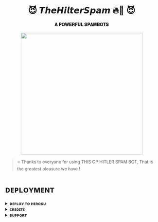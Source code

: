 <h1 align="center"><b>😈 𝙏𝙝𝙚𝙃𝙞𝙡𝙩𝙚𝙧𝙎𝙥𝙖𝙢 🔥💫 😈</b></h1>

<h4 align="center"> 𝐀 𝐏𝐎𝐖𝐄𝐑𝐅𝐔𝐋 𝐒𝐏𝐀𝐌𝐁𝐎𝐓𝐒</h4>

<p align="center"><a href="https://t.me/ItzExStar"><img src="https://te.legra.ph/file/9c3991027a851d484b75c.jpg" width="400"></a></p>


> ⭐️ Thanks to everyone for using THIS OP HITLER SPAM BOT, That is the greatest pleasure we have !


# ᴅᴇᴘʟᴏʏᴍᴇɴᴛ


<details>
<summary><b>ᴅᴇᴘʟᴏʏ ᴛᴏ ʜᴇʀᴏᴋᴜ</b></summary>
<br>

- ⚠️ Do not forget to fork this repo. Else error can occur in deployment.

[![Deploy](https://www.herokucdn.com/deploy/button.svg)](https://dashboard.heroku.com/new?template=https://github.com/mysteriousxhitler/TheBotSpam)
  
</details>


<details>
<summary><b>ᴄʀᴇᴅɪᴛꜱ</b></summary>
<br>

# ᴄʀᴇᴅɪᴛꜱ 🖤

- [𝐏ʏᴛʜᴏɴ](https://github.com/ItZxSTaR)
</details>

<details>
<summary><b>sᴜᴘᴘᴏʀᴛ</b></summary>
<br>

# ꜱᴜᴘᴘᴏʀᴛ ✨
<a href="https://t.me/TheAltron"><img src="https://img.shields.io/badge/Join-Telegram%20Channel-red.svg?logo=Telegram"></a>

</details>
